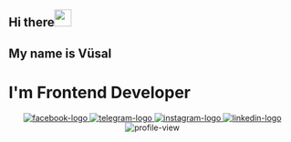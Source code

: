 
## Hi there<img src="https://media.giphy.com/media/hvRJCLFzcasrR4ia7z/giphy.gif" width="30px"/>
## My name is Vüsal
# I'm Frontend Developer
<div id="badges" align="center">
    <a href="https://www.facebook.com/vslrzy/">
        <img src="https://img.shields.io/badge/Facebook-blue?logo=facebook&logoColor=white&style=for-the-badge" alt="facebook-logo"/>
    </a>
    <a href="https://t.me/vusalvl">
        <img src="https://img.shields.io/badge/Telegram-gray?logo=telegram&logoColor=white&style=for-the-badge" alt="telegram-logo"/>
    </a>
    <a href="https://www.instagram.com/vsl_vl/">
        <img src="https://img.shields.io/badge/Instagram-red?logo=instagram&logoColor=white&style=for-the-badge" alt="instagram-logo"/>
    </a>
    <a href="https://www.linkedin.com/in/vsal-rzayev-055551211/">
        <img src="https://img.shields.io/badge/LinkedIn-blue?logo=linkedin&logoColor=white&style=for-the-badge" alt="linkedin-logo" />
    </a>
</div>
<div align="center">
    <img align="center" src="https://komarev.com/ghpvc/?username=vsl-vl&style=flat-square&color=brightgreen" alt="profile-view"/>
</div>

